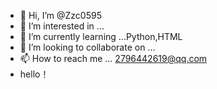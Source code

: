 - 👋 Hi, I’m @Zzc0595
- 👀 I’m interested in ...
- 🌱 I’m currently learning ...Python,HTML
- 💞️ I’m looking to collaborate on ...
- 📫 How to reach me ... 2796442619@qq.com
- hello！

<!---
warning
Zzc0595/Zzc0595 is a ✨ special ✨ repository because its `README.md` (this file) appears on your GitHub profile.
You can click the Preview link to take a look at your changes.
--->
